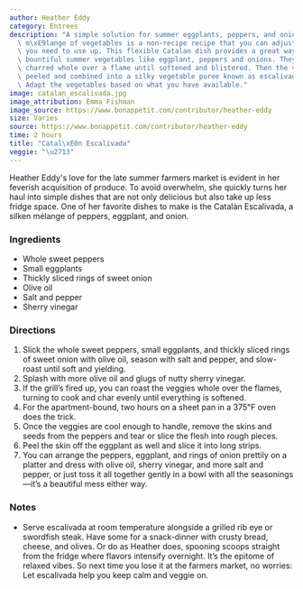 ```yaml
---
author: Heather Eddy
category: Entrees
description: "A simple solution for summer eggplants, peppers, and onions. This silken\
  \ m\xE9lange of vegetables is a non-recipe recipe that you can adjust based on whatever\
  \ you need to use up. This flexible Catalan dish provides a great way to use up\
  \ bountiful summer vegetables like eggplant, peppers and onions. They are simply\
  \ charred whole over a flame until softened and blistered. Then the vegetables are\
  \ peeled and combined into a silky vegetable puree known as escalivada in Catalan.\
  \ Adapt the vegetables based on what you have available."
image: catalan_escalivada.jpg
image_attribution: Emma Fishman
image_source: https://www.bonappetit.com/contributor/heather-eddy
size: Varies
source: https://www.bonappetit.com/contributor/heather-eddy
time: 2 hours
title: "Catal\xE0n Escalivada"
veggie: "\u2713"
---
```

Heather Eddy's love for the late summer farmers market is evident in her feverish acquisition of produce. To avoid overwhelm, she quickly turns her haul into simple dishes that are not only delicious but also take up less fridge space. One of her favorite dishes to make is the Catalàn Escalivada, a silken mélange of peppers, eggplant, and onion.

### Ingredients

* Whole sweet peppers
* Small eggplants
* Thickly sliced rings of sweet onion
* Olive oil
* Salt and pepper
* Sherry vinegar

### Directions

1. Slick the whole sweet peppers, small eggplants, and thickly sliced rings of sweet onion with olive oil, season with salt and pepper, and slow-roast until soft and yielding.
2. Splash with more olive oil and glugs of nutty sherry vinegar.
3. If the grill’s fired up, you can roast the veggies whole over the flames, turning to cook and char evenly until everything is softened.
4. For the apartment-bound, two hours on a sheet pan in a 375℉ oven does the trick.
5. Once the veggies are cool enough to handle, remove the skins and seeds from the peppers and tear or slice the flesh into rough pieces.
6. Peel the skin off the eggplant as well and slice it into long strips.
7. You can arrange the peppers, eggplant, and rings of onion prettily on a platter and dress with olive oil, sherry vinegar, and more salt and pepper, or just toss it all together gently in a bowl with all the seasonings—it’s a beautiful mess either way.

### Notes

- Serve escalivada at room temperature alongside a grilled rib eye or swordfish steak. Have some for a snack-dinner with crusty bread, cheese, and olives. Or do as Heather does, spooning scoops straight from the fridge where flavors intensify overnight. It’s the epitome of relaxed vibes. So next time you lose it at the farmers market, no worries: Let escalivada help you keep calm and veggie on.